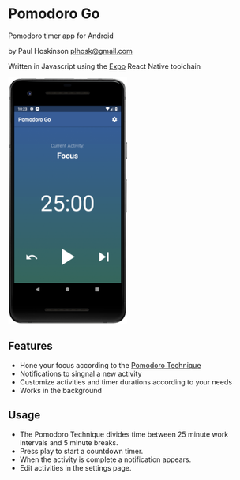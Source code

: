 # Pomodoro Go

Pomodoro timer app for Android

by Paul Hoskinson <plhosk@gmail.com>

Written in Javascript using the [Expo](https://expo.io/) React Native toolchain

<img src="https://raw.githubusercontent.com/plhosk/pomodoro-go/master/assets/screenshot.png" height="500" alt="Screenshot" />

## Features

- Hone your focus according to the [Pomodoro Technique](https://en.wikipedia.org/wiki/Pomodoro_Technique)
- Notifications to singnal a new activity
- Customize activities and timer durations according to your needs
- Works in the background

## Usage

- The Pomodoro Technique divides time between 25 minute work intervals and 5 minute breaks.
- Press play to start a countdown timer.
- When the activity is complete a notification appears.
- Edit activities in the settings page.
